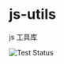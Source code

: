 # js-utils
js 工具库

![Test Status](https://github.com/DPDFE/tools/actions/workflows/jest.yml/badge.svg)
